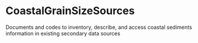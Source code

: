 # CoastalGrainSizeSources
Documents and codes to inventory, describe, and access coastal sediments information in existing secondary data sources

